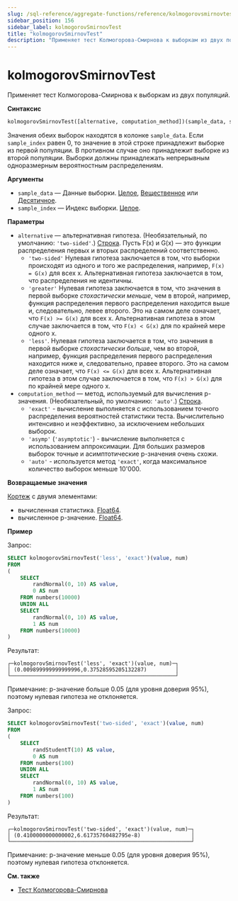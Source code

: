 ```yaml
---
slug: /sql-reference/aggregate-functions/reference/kolmogorovsmirnovtest
sidebar_position: 156
sidebar_label: kolmogorovSmirnovTest
title: "kolmogorovSmirnovTest"
description: "Применяет тест Колмогорова-Смирнова к выборкам из двух популяций."
---
```



# kolmogorovSmirnovTest

Применяет тест Колмогорова-Смирнова к выборкам из двух популяций.

**Синтаксис**

``` sql
kolmogorovSmirnovTest([alternative, computation_method])(sample_data, sample_index)
```

Значения обеих выборок находятся в колонке `sample_data`. Если `sample_index` равен 0, то значение в этой строке принадлежит выборке из первой популяции. В противном случае оно принадлежит выборке из второй популяции. Выборки должны принадлежать непрерывным одноразмерным вероятностным распределениям.

**Аргументы**

- `sample_data` — Данные выборки. [Целое](../../../sql-reference/data-types/int-uint.md), [Вещественное](../../../sql-reference/data-types/float.md) или [Десятичное](../../../sql-reference/data-types/decimal.md).
- `sample_index` — Индекс выборки. [Целое](../../../sql-reference/data-types/int-uint.md).

**Параметры**

- `alternative` — альтернативная гипотеза. (Необязательный, по умолчанию: `'two-sided'`.) [Строка](../../../sql-reference/data-types/string.md).
    Пусть F(x) и G(x) — это функции распределения первых и вторых распределений соответственно.
    - `'two-sided'`
        Нулевая гипотеза заключается в том, что выборки происходят из одного и того же распределения, например, `F(x) = G(x)` для всех x.
        Альтернативная гипотеза заключается в том, что распределения не идентичны.
    - `'greater'`
        Нулевая гипотеза заключается в том, что значения в первой выборке *стохастически меньше*, чем в второй,
        например, функция распределения первого распределения находится выше и, следовательно, левее второго.
        Это на самом деле означает, что `F(x) >= G(x)` для всех x. Альтернативная гипотеза в этом случае заключается в том, что `F(x) < G(x)` для по крайней мере одного x.
    - `'less'`.
        Нулевая гипотеза заключается в том, что значения в первой выборке *стохастически больше*, чем во второй,
        например, функция распределения первого распределения находится ниже и, следовательно, правее второго.
        Это на самом деле означает, что `F(x) <= G(x)` для всех x. Альтернативная гипотеза в этом случае заключается в том, что `F(x) > G(x)` для по крайней мере одного x.
- `computation_method` — метод, используемый для вычисления p-значения. (Необязательный, по умолчанию: `'auto'`.) [Строка](../../../sql-reference/data-types/string.md).
    - `'exact'` - вычисление выполняется с использованием точного распределения вероятностей статистики теста. Вычислительно интенсивно и неэффективно, за исключением небольших выборок.
    - `'asymp'` (`'asymptotic'`) - вычисление выполняется с использованием аппроксимации. Для больших размеров выборок точные и асимптотические p-значения очень схожи.
    - `'auto'`  - используется метод `'exact'`, когда максимальное количество выборок меньше 10'000.

**Возвращаемые значения**

[Кортеж](../../../sql-reference/data-types/tuple.md) с двумя элементами:

- вычисленная статистика. [Float64](../../../sql-reference/data-types/float.md).
- вычисленное p-значение. [Float64](../../../sql-reference/data-types/float.md).

**Пример**

Запрос:

``` sql
SELECT kolmogorovSmirnovTest('less', 'exact')(value, num)
FROM
(
    SELECT
        randNormal(0, 10) AS value,
        0 AS num
    FROM numbers(10000)
    UNION ALL
    SELECT
        randNormal(0, 10) AS value,
        1 AS num
    FROM numbers(10000)
)
```

Результат:

``` text
┌─kolmogorovSmirnovTest('less', 'exact')(value, num)─┐
│ (0.009899999999999996,0.37528595205132287)         │
└────────────────────────────────────────────────────┘
```

Примечание:
p-значение больше 0.05 (для уровня доверия 95%), поэтому нулевая гипотеза не отклоняется.


Запрос:

``` sql
SELECT kolmogorovSmirnovTest('two-sided', 'exact')(value, num)
FROM
(
    SELECT
        randStudentT(10) AS value,
        0 AS num
    FROM numbers(100)
    UNION ALL
    SELECT
        randNormal(0, 10) AS value,
        1 AS num
    FROM numbers(100)
)
```

Результат:

``` text
┌─kolmogorovSmirnovTest('two-sided', 'exact')(value, num)─┐
│ (0.4100000000000002,6.61735760482795e-8)                │
└─────────────────────────────────────────────────────────┘
```

Примечание:
p-значение меньше 0.05 (для уровня доверия 95%), поэтому нулевая гипотеза отклоняется.


**См. также**

- [Тест Колмогорова-Смирнова](https://en.wikipedia.org/wiki/Kolmogorov%E2%80%93Smirnov_test)
